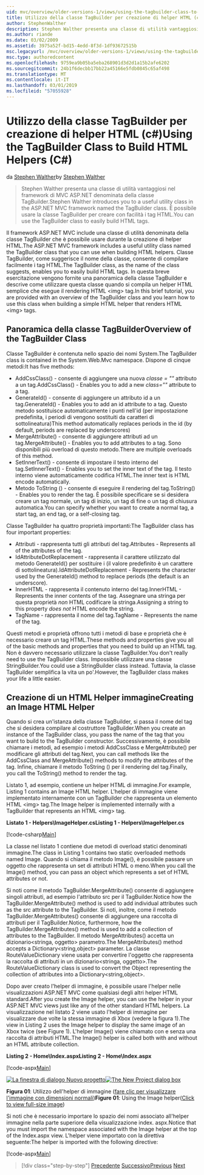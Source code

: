 ```yaml
---
uid: mvc/overview/older-versions-1/views/using-the-tagbuilder-class-to-build-html-helpers-cs
title: Utilizzo della classe TagBuilder per creazione di helper HTML (c#) | Microsoft Docs
author: StephenWalther
description: Stephen Walther presenta una classe di utilità vantaggiosi nel framework di MVC ASP.NET denominata della classe TagBuilder. È possibile utilizzare facilmente la classe TagBuilder per...
ms.author: riande
ms.date: 03/02/2009
ms.assetid: 3975a52f-bd15-4edd-8f3d-1df93672515b
msc.legacyurl: /mvc/overview/older-versions-1/views/using-the-tagbuilder-class-to-build-html-helpers-cs
msc.type: authoredcontent
ms.openlocfilehash: 9759ea9b05ba5eba268901d3d2d1a15b2afe6202
ms.sourcegitcommit: 24b1f6decbb17bb22a45166e5fdb0845c65af498
ms.translationtype: MT
ms.contentlocale: it-IT
ms.lasthandoff: 03/01/2019
ms.locfileid: "57055928"
---
```

<a name="using-the-tagbuilder-class-to-build-html-helpers-c"></a><span data-ttu-id="37ba9-104">Utilizzo della classe TagBuilder per creazione di helper HTML (c#)</span><span class="sxs-lookup"><span data-stu-id="37ba9-104">Using the TagBuilder Class to Build HTML Helpers (C#)</span></span>
====================
<span data-ttu-id="37ba9-105">da [Stephen Walther](https://github.com/StephenWalther)</span><span class="sxs-lookup"><span data-stu-id="37ba9-105">by [Stephen Walther](https://github.com/StephenWalther)</span></span>

> <span data-ttu-id="37ba9-106">Stephen Walther presenta una classe di utilità vantaggiosi nel framework di MVC ASP.NET denominata della classe TagBuilder.</span><span class="sxs-lookup"><span data-stu-id="37ba9-106">Stephen Walther introduces you to a useful utility class in the ASP.NET MVC framework named the TagBuilder class.</span></span> <span data-ttu-id="37ba9-107">È possibile usare la classe TagBuilder per creare con facilità i tag HTML.</span><span class="sxs-lookup"><span data-stu-id="37ba9-107">You can use the TagBuilder class to easily build HTML tags.</span></span>


<span data-ttu-id="37ba9-108">Il framework ASP.NET MVC include una classe di utilità denominata della classe TagBuilder che è possibile usare durante la creazione di helper HTML.</span><span class="sxs-lookup"><span data-stu-id="37ba9-108">The ASP.NET MVC framework includes a useful utility class named the TagBuilder class that you can use when building HTML helpers.</span></span> <span data-ttu-id="37ba9-109">Classe TagBuilder, come suggerisce il nome della classe, consente di compilare facilmente i tag HTML.</span><span class="sxs-lookup"><span data-stu-id="37ba9-109">The TagBuilder class, as the name of the class suggests, enables you to easily build HTML tags.</span></span> <span data-ttu-id="37ba9-110">In questa breve esercitazione vengono fornite una panoramica della classe TagBuilder e descrive come utilizzare questa classe quando si compila un helper HTML semplice che esegue il rendering HTML &lt;img&gt; tag.</span><span class="sxs-lookup"><span data-stu-id="37ba9-110">In this brief tutorial, you are provided with an overview of the TagBuilder class and you learn how to use this class when building a simple HTML helper that renders HTML &lt;img&gt; tags.</span></span>

## <a name="overview-of-the-tagbuilder-class"></a><span data-ttu-id="37ba9-111">Panoramica della classe TagBuilder</span><span class="sxs-lookup"><span data-stu-id="37ba9-111">Overview of the TagBuilder Class</span></span>

<span data-ttu-id="37ba9-112">Classe TagBuilder è contenuta nello spazio dei nomi System.</span><span class="sxs-lookup"><span data-stu-id="37ba9-112">The TagBuilder class is contained in the System.Web.Mvc namespace.</span></span> <span data-ttu-id="37ba9-113">Dispone di cinque metodi:</span><span class="sxs-lookup"><span data-stu-id="37ba9-113">It has five methods:</span></span>

- <span data-ttu-id="37ba9-114">AddCssClass() - consente di aggiungere una nuova *classe = ""* attributo a un tag.</span><span class="sxs-lookup"><span data-stu-id="37ba9-114">AddCssClass() - Enables you to add a new *class=""* attribute to a tag.</span></span>
- <span data-ttu-id="37ba9-115">GenerateId() - consente di aggiungere un attributo id a un tag.</span><span class="sxs-lookup"><span data-stu-id="37ba9-115">GenerateId() - Enables you to add an id attribute to a tag.</span></span> <span data-ttu-id="37ba9-116">Questo metodo sostituisce automaticamente i punti nell'id (per impostazione predefinita, i periodi di vengono sostituiti da caratteri di sottolineatura)</span><span class="sxs-lookup"><span data-stu-id="37ba9-116">This method automatically replaces periods in the id (by default, periods are replaced by underscores)</span></span>
- <span data-ttu-id="37ba9-117">MergeAttribute() - consente di aggiungere attributi ad un tag.</span><span class="sxs-lookup"><span data-stu-id="37ba9-117">MergeAttribute() - Enables you to add attributes to a tag.</span></span> <span data-ttu-id="37ba9-118">Sono disponibili più overload di questo metodo.</span><span class="sxs-lookup"><span data-stu-id="37ba9-118">There are multiple overloads of this method.</span></span>
- <span data-ttu-id="37ba9-119">SetInnerText() - consente di impostare il testo interno del tag.</span><span class="sxs-lookup"><span data-stu-id="37ba9-119">SetInnerText() - Enables you to set the inner text of the tag.</span></span> <span data-ttu-id="37ba9-120">Il testo interno viene automaticamente codifica HTML.</span><span class="sxs-lookup"><span data-stu-id="37ba9-120">The inner text is HTML encode automatically.</span></span>
- <span data-ttu-id="37ba9-121">Metodo ToString () - consente di eseguire il rendering del tag.</span><span class="sxs-lookup"><span data-stu-id="37ba9-121">ToString() - Enables you to render the tag.</span></span> <span data-ttu-id="37ba9-122">È possibile specificare se si desidera creare un tag normale, un tag di inizio, un tag di fine o un tag di chiusura automatica.</span><span class="sxs-lookup"><span data-stu-id="37ba9-122">You can specify whether you want to create a normal tag, a start tag, an end tag, or a self-closing tag.</span></span>
  

<span data-ttu-id="37ba9-123">Classe TagBuilder ha quattro proprietà importanti:</span><span class="sxs-lookup"><span data-stu-id="37ba9-123">The TagBuilder class has four important properties:</span></span>

- <span data-ttu-id="37ba9-124">Attributi - rappresenta tutti gli attributi del tag.</span><span class="sxs-lookup"><span data-stu-id="37ba9-124">Attributes - Represents all of the attributes of the tag.</span></span>
- <span data-ttu-id="37ba9-125">IdAttributeDotReplacement - rappresenta il carattere utilizzato dal metodo GenerateId() per sostituire i (il valore predefinito è un carattere di sottolineatura).</span><span class="sxs-lookup"><span data-stu-id="37ba9-125">IdAttributeDotReplacement - Represents the character used by the GenerateId() method to replace periods (the default is an underscore).</span></span>
- <span data-ttu-id="37ba9-126">InnerHTML - rappresenta il contenuto interno del tag.</span><span class="sxs-lookup"><span data-stu-id="37ba9-126">InnerHTML - Represents the inner contents of the tag.</span></span> <span data-ttu-id="37ba9-127">Assegnare una stringa per questa proprietà *non* HTML codificare la stringa.</span><span class="sxs-lookup"><span data-stu-id="37ba9-127">Assigning a string to this property *does not* HTML encode the string.</span></span>
- <span data-ttu-id="37ba9-128">TagName - rappresenta il nome del tag.</span><span class="sxs-lookup"><span data-stu-id="37ba9-128">TagName - Represents the name of the tag.</span></span>

<span data-ttu-id="37ba9-129">Questi metodi e proprietà offrono tutti i metodi di base e proprietà che è necessario creare un tag HTML.</span><span class="sxs-lookup"><span data-stu-id="37ba9-129">These methods and properties give you all of the basic methods and properties that you need to build up an HTML tag.</span></span> <span data-ttu-id="37ba9-130">Non è davvero necessario utilizzare la classe TagBuilder.</span><span class="sxs-lookup"><span data-stu-id="37ba9-130">You don't really need to use the TagBuilder class.</span></span> <span data-ttu-id="37ba9-131">Impossibile utilizzare una classe StringBuilder.</span><span class="sxs-lookup"><span data-stu-id="37ba9-131">You could use a StringBuilder class instead.</span></span> <span data-ttu-id="37ba9-132">Tuttavia, la classe TagBuilder semplifica la vita un po'.</span><span class="sxs-lookup"><span data-stu-id="37ba9-132">However, the TagBuilder class makes your life a little easier.</span></span>

## <a name="creating-an-image-html-helper"></a><span data-ttu-id="37ba9-133">Creazione di un HTML Helper immagine</span><span class="sxs-lookup"><span data-stu-id="37ba9-133">Creating an Image HTML Helper</span></span>

<span data-ttu-id="37ba9-134">Quando si crea un'istanza della classe TagBuilder, si passa il nome del tag che si desidera compilare al costruttore TagBuilder.</span><span class="sxs-lookup"><span data-stu-id="37ba9-134">When you create an instance of the TagBuilder class, you pass the name of the tag that you want to build to the TagBuilder constructor.</span></span> <span data-ttu-id="37ba9-135">Successivamente, è possibile chiamare i metodi, ad esempio i metodi AddCssClass e MergeAttribute() per modificare gli attributi del tag.</span><span class="sxs-lookup"><span data-stu-id="37ba9-135">Next, you can call methods like the AddCssClass and MergeAttribute() methods to modify the attributes of the tag.</span></span> <span data-ttu-id="37ba9-136">Infine, chiamare il metodo ToString () per il rendering del tag.</span><span class="sxs-lookup"><span data-stu-id="37ba9-136">Finally, you call the ToString() method to render the tag.</span></span>

<span data-ttu-id="37ba9-137">Listato 1, ad esempio, contiene un helper HTML di immagine.</span><span class="sxs-lookup"><span data-stu-id="37ba9-137">For example, Listing 1 contains an Image HTML helper.</span></span> <span data-ttu-id="37ba9-138">L'helper di immagine viene implementato internamente con un TagBuilder che rappresenta un elemento HTML &lt;img&gt; tag.</span><span class="sxs-lookup"><span data-stu-id="37ba9-138">The Image helper is implemented internally with a TagBuilder that represents an HTML &lt;img&gt; tag.</span></span>

<span data-ttu-id="37ba9-139">**Listato 1 - Helpers\ImageHelper.cs**</span><span class="sxs-lookup"><span data-stu-id="37ba9-139">**Listing 1 - Helpers\ImageHelper.cs**</span></span>

[!code-csharp[Main](using-the-tagbuilder-class-to-build-html-helpers-cs/samples/sample1.cs)]

<span data-ttu-id="37ba9-140">La classe nel listato 1 contiene due metodi di overload statici denominati immagine.</span><span class="sxs-lookup"><span data-stu-id="37ba9-140">The class in Listing 1 contains two static overloaded methods named Image.</span></span> <span data-ttu-id="37ba9-141">Quando si chiama il metodo Image(), è possibile passare un oggetto che rappresenta un set di attributi HTML o meno.</span><span class="sxs-lookup"><span data-stu-id="37ba9-141">When you call the Image() method, you can pass an object which represents a set of HTML attributes or not.</span></span>

<span data-ttu-id="37ba9-142">Si noti come il metodo TagBuilder.MergeAttribute() consente di aggiungere singoli attributi, ad esempio l'attributo src per il TagBuilder.</span><span class="sxs-lookup"><span data-stu-id="37ba9-142">Notice how the TagBuilder.MergeAttribute() method is used to add individual attributes such as the src attribute to the TagBuilder.</span></span> <span data-ttu-id="37ba9-143">Si noti, inoltre, come il metodo TagBuilder.MergeAttributes() consente di aggiungere una raccolta di attributi per il TagBuilder.</span><span class="sxs-lookup"><span data-stu-id="37ba9-143">Notice, furthermore, how the TagBuilder.MergeAttributes() method is used to add a collection of attributes to the TagBuilder.</span></span> <span data-ttu-id="37ba9-144">Il metodo MergeAttributes() accetta un dizionario&lt;stringa, oggetto&gt; parametro.</span><span class="sxs-lookup"><span data-stu-id="37ba9-144">The MergeAttributes() method accepts a Dictionary&lt;string,object&gt; parameter.</span></span> <span data-ttu-id="37ba9-145">La classe RouteValueDictionary viene usata per convertire l'oggetto che rappresenta la raccolta di attributi in un dizionario&lt;stringa, oggetto&gt;.</span><span class="sxs-lookup"><span data-stu-id="37ba9-145">The RouteValueDictionary class is used to convert the Object representing the collection of attributes into a Dictionary&lt;string,object&gt;.</span></span>

<span data-ttu-id="37ba9-146">Dopo aver creato l'helper di immagine, è possibile usare l'helper nelle visualizzazioni ASP.NET MVC come qualsiasi degli altri helper HTML standard.</span><span class="sxs-lookup"><span data-stu-id="37ba9-146">After you create the Image helper, you can use the helper in your ASP.NET MVC views just like any of the other standard HTML helpers.</span></span> <span data-ttu-id="37ba9-147">La visualizzazione nel listato 2 viene usato l'helper di immagine per visualizzare due volte la stessa immagine di Xbox (vedere la figura 1).</span><span class="sxs-lookup"><span data-stu-id="37ba9-147">The view in Listing 2 uses the Image helper to display the same image of an Xbox twice (see Figure 1).</span></span> <span data-ttu-id="37ba9-148">L'helper Image() viene chiamato con e senza una raccolta di attributi HTML.</span><span class="sxs-lookup"><span data-stu-id="37ba9-148">The Image() helper is called both with and without an HTML attribute collection.</span></span>

<span data-ttu-id="37ba9-149">**Listing 2 - Home\Index.aspx**</span><span class="sxs-lookup"><span data-stu-id="37ba9-149">**Listing 2 - Home\Index.aspx**</span></span>

[!code-aspx[Main](using-the-tagbuilder-class-to-build-html-helpers-cs/samples/sample2.aspx)]


<span data-ttu-id="37ba9-150">[![La finestra di dialogo Nuovo progetto](using-the-tagbuilder-class-to-build-html-helpers-cs/_static/image1.jpg)](using-the-tagbuilder-class-to-build-html-helpers-cs/_static/image1.png)</span><span class="sxs-lookup"><span data-stu-id="37ba9-150">[![The New Project dialog box](using-the-tagbuilder-class-to-build-html-helpers-cs/_static/image1.jpg)](using-the-tagbuilder-class-to-build-html-helpers-cs/_static/image1.png)</span></span>

<span data-ttu-id="37ba9-151">**Figura 01**: Utilizzo dell'helper di immagine ([fare clic per visualizzare l'immagine con dimensioni normali](using-the-tagbuilder-class-to-build-html-helpers-cs/_static/image2.png))</span><span class="sxs-lookup"><span data-stu-id="37ba9-151">**Figure 01**: Using the Image helper([Click to view full-size image](using-the-tagbuilder-class-to-build-html-helpers-cs/_static/image2.png))</span></span>


<span data-ttu-id="37ba9-152">Si noti che è necessario importare lo spazio dei nomi associato all'helper immagine nella parte superiore della visualizzazione index. aspx.</span><span class="sxs-lookup"><span data-stu-id="37ba9-152">Notice that you must import the namespace associated with the Image helper at the top of the Index.aspx view.</span></span> <span data-ttu-id="37ba9-153">L'helper viene importato con la direttiva seguente:</span><span class="sxs-lookup"><span data-stu-id="37ba9-153">The helper is imported with the following directive:</span></span>

[!code-aspx[Main](using-the-tagbuilder-class-to-build-html-helpers-cs/samples/sample3.aspx)]

> [!div class="step-by-step"]
> <span data-ttu-id="37ba9-154">[Precedente](creating-custom-html-helpers-cs.md)
> [Successivo](creating-page-layouts-with-view-master-pages-cs.md)</span><span class="sxs-lookup"><span data-stu-id="37ba9-154">[Previous](creating-custom-html-helpers-cs.md)
[Next](creating-page-layouts-with-view-master-pages-cs.md)</span></span>
